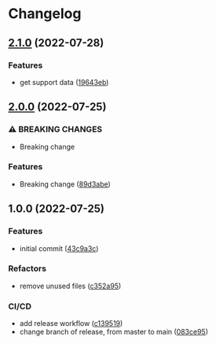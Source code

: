 # Changelog

## [2.1.0](https://github.com/RafaelErnesto/bank-service/compare/v2.0.0...v2.1.0) (2022-07-28)


### Features

* get support data ([19643eb](https://github.com/RafaelErnesto/bank-service/commit/19643eb384a88b5c1c687b22211894f470c2f74f))

## [2.0.0](https://github.com/RafaelErnesto/bank-service/compare/v1.0.0...v2.0.0) (2022-07-25)


### ⚠ BREAKING CHANGES

* Breaking change

### Features

* Breaking change ([89d3abe](https://github.com/RafaelErnesto/bank-service/commit/89d3abecad485e5639c1e9c6d4972322d7ad1edc))

## 1.0.0 (2022-07-25)


### Features

* initial commit ([43c9a3c](https://github.com/RafaelErnesto/bank-service/commit/43c9a3c7818bce871a00e752e3b573d7bcd433d2))


### Refactors

* remove unused files ([c352a95](https://github.com/RafaelErnesto/bank-service/commit/c352a95aebe128e9f04b69c905afc4a4ee420375))


### CI/CD

* add release workflow ([c139519](https://github.com/RafaelErnesto/bank-service/commit/c1395199d96fc8eb2e9e92bc7554333401979310))
* change branch of release, from master to main ([083ce95](https://github.com/RafaelErnesto/bank-service/commit/083ce95ee4c1319bde348b782bd0b8b61f7f93de))
